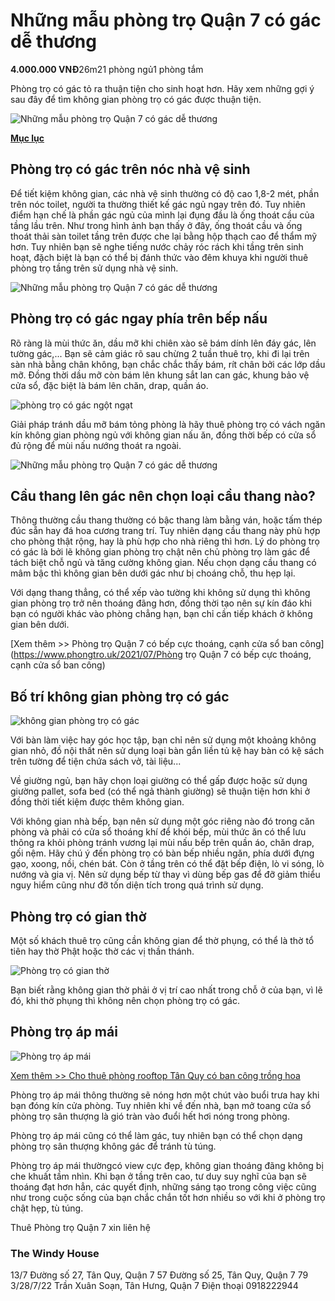 # Những mẫu phòng trọ Quận 7 có gác dễ thương

**4.000.000 VNĐ**26m21 phòng ngủ1 phòng tắm

Phòng trọ có gác tỏ ra thuận tiện cho sinh hoạt hơn. Hãy xem những gợi ý sau đây để tìm không gian phòng trọ có gác được thuận tiện.



![Những mẫu phòng trọ Quận 7 có gác dễ thương](https://1.bp.blogspot.com/-L79xROV83Ro/YPJO7-BtqKI/AAAAAAAAEsA/Jl0URTGHb4kNOxDFg76EwPTqa_cg78lsgCPcBGAsYHg/s16000/20210712_182734.jpg)

[**Mục lục**](javascript:;)

## Phòng trọ có gác trên nóc nhà vệ sinh

Để tiết kiệm không gian, các nhà vệ sinh thường có độ cao 1,8-2 mét, phần trên nóc toilet, người ta thường thiết kế gác ngủ ngay trên đó. Tuy nhiên điểm hạn chế là phần gác ngủ của mình lại đụng đầu là ống thoát cầu của tầng lầu trên. Như trong hình ảnh bạn thấy ở đây, ống thoát cầu và ống thoát thải sàn toilet tầng trên được che lại bằng hộp thạch cao để thẩm mỹ hơn. Tuy nhiên bạn sẽ nghe tiếng nước chảy róc rách khi tầng trên sinh hoạt, đặch biệt là bạn có thể bị đánh thức vào đêm khuya khi người thuê phòng trọ tầng trên sử dụng nhà vệ sinh.



![Những mẫu phòng trọ Quận 7 có gác dễ thương](https://1.bp.blogspot.com/-jKmauKvJMm4/YPJO72clVMI/AAAAAAAAEsA/vbCpUYEB67wR04zDSaHCBbcVsVj489mXACPcBGAsYHg/s16000/gac-de-thuong.jpg)

## Phòng trọ có gác ngay phía trên bếp nấu

Rõ ràng là mùi thức ăn, dầu mỡ khi chiên xào sẽ bám dính lên đáy gác, lên tường gác,... Bạn sẽ cảm giác rõ sau chừng 2 tuần thuê trọ, khi đi lại trên sàn nhà bằng chân không, bạn chắc chắc thấy bám, rít chân bởi các lớp dầu mỡ. Đồng thời dầu mỡ còn bám lên khung sắt lan can gác, khung bảo vệ cửa sổ, đặc biệt là bám lên chăn, drap, quần áo.

![phòng trọ có gác ngột ngạt](https://1.bp.blogspot.com/-nac1aOYT4Hw/YPY1DQ-ZOwI/AAAAAAAAEu0/t5_ejG5dyTUL4QeOGHxq5xsMdQ0UrnWCQCPcBGAsYHg/s16000/phong-tro-tu-tung.jpg)

Giải pháp tránh dầu mỡ bám tỏng phòng là hãy thuê phòng trọ có vách ngăn kín không gian phòng ngủ với không gian nấu ăn, đồng thời bếp có cửa sổ đủ rộng để mùi nấu nướng thoát ra ngoài.



![Những mẫu phòng trọ Quận 7 có gác dễ thương](https://1.bp.blogspot.com/-xTwyDJWgfCs/YPJO7878m3I/AAAAAAAAEsA/7KfoXIe4wv8saHow1qP087PlnbbSipY6wCPcBGAsYHg/s16000/gac-de-thuong-2.jpg)

## Cầu thang lên gác nên chọn loại cầu thang nào?

Thông thường cầu thang thường có bậc thang làm bằng ván, hoặc tấm thép đúc sẵn hay đá hoa cương trang trí. Tuy nhiên dạng cầu thang này phù hợp cho phòng thật rộng, hay là phù hợp cho nhà riêng thì hơn. Lý do phòng trọ có gác là bởi lẽ không gian phòng trọ chật nên chủ phòng trọ làm gác để tách biệt chỗ ngủ và tăng cường không gian. Nếu chọn dạng cầu thang có mâm bậc thì không gian bên dưới gác như bị choáng chỗ, thu hẹp lại.

Với dạng thang thẳng, có thể xếp vào tường khi không sử dụng thì không gian phòng trọ trở nên thoáng đãng hơn, đồng thời tạo nên sự kín đáo khi bạn có người khác vào phòng chẳng hạn, bạn chỉ cần tiếp khách ở không gian bên dưới.

[Xem thêm >> Phòng trọ Quận 7 có bếp cực thoáng, cạnh cửa sổ ban công](https://www.phongtro.uk/2021/07/Phòng trọ Quận 7 có bếp cực thoáng, cạnh cửa sổ ban công)

## Bố trí không gian phòng trọ có gác

![không gian phòng trọ có gác](https://1.bp.blogspot.com/-kWPH1dfswUs/YPUEitGauuI/AAAAAAAAEuE/N8Ny4qn8mEsOEhWs2imZq3LlXIzmEiBngCPcBGAsYHg/s16000/mau-decor-trang-tri-phong-tro-quan-7.jpg)

Với bàn làm việc hay góc học tập, bạn chỉ nên sử dụng một khoảng không gian nhỏ, đồ nội thất nên sử dụng loại bàn gắn liền tủ kệ hay bàn có kệ sách trên tường để tiện chứa sách vở, tài liệu... 

Về giường ngủ, bạn hãy chọn loại giường có thể gấp được hoặc sử dụng giường pallet, sofa bed (có thể ngả thành giường) sẽ thuận tiện hơn khi ở đồng thời tiết kiệm được thêm không gian. 

Với không gian nhà bếp, bạn nên sử dụng một góc riêng nào đó trong căn phòng và phải có cửa sổ thoáng khí để khói bếp, mùi thức ăn có thể lưu thông ra khỏi phòng tránh vương lại mùi nấu bếp trên quần áo, chăn drap, gối nệm. Hãy chú ý đến phòng trọ có bàn bếp nhiều ngăn, phía dưới đựng gạo, xoong, nồi, chén bát. Còn ở tầng trên có thể đặt bếp điện, lò vi sóng, lò nướng và gia vị. Nên sử dụng bếp từ thay vì dùng bếp gas để đỡ giảm thiểu nguy hiểm cũng như đỡ tốn diện tích trong quá trình sử dụng.

## Phòng trọ có gian thờ

Một số khách thuê trọ cũng cần không gian để thờ phụng, có thể là thờ tổ tiên hay thờ Phật hoặc thờ các vị thần thánh.

![Phòng trọ có gian thờ](https://1.bp.blogspot.com/-uOkNgr7ZQs8/YPUFIWNGGUI/AAAAAAAAEuQ/icQyp2TRF7IY_NEvIR0YS9pvK-fnvCHLACPcBGAsYHg/s16000/phong-tro-co-gian-tho.jpg)

Bạn biết rằng không gian thờ phải ở vị trí cao nhất trong chỗ ở của bạn, vì lẽ đó, khi thờ phụng thì không nên chọn phòng trọ có gác.

## Phòng trọ áp mái

![Phòng trọ áp mái](https://1.bp.blogspot.com/-kmylfZZCR2s/YPUFhBEsEMI/AAAAAAAAEuY/Bbb2GQo2E0IbvKKQmatG3hCF-GSgPXOLgCPcBGAsYHg/s16000/mau-decor-trang-tri-phong-tro-ap-mai.jpg)

[Xem thêm >> Cho thuê phòng rooftop Tân Quy có ban công trồng hoa](https://phongtroquan7.vn/cho-thue-phong-rooftop-tan-quy-co-ban-cong-trong-hoa)

Phòng trọ áp mái thông thường sẽ nóng hơn một chút vào buổi trưa hay khi bạn đóng kín cửa phòng. Tuy nhiên khi về đến nhà, bạn mở toang cửa sổ phòng trọ sân thượng là gió tràn vào đuổi hết hơi nóng trong phòng.

Phòng trọ áp mái cũng có thể làm gác, tuy nhiên bạn có thể chọn dạng phòng trọ sân thượng không gác để tránh tù túng.

Phòng trọ áp mái thườngcó view cực đẹp, không gian thoáng đãng không bị che khuất tầm nhìn. Khi bạn ở tầng trên cao, tư duy suy nghĩ của bạn sẽ thoáng đạt hơn hẳn, các quyết định, những sáng tạo trong công việc cũng như trong cuộc sống của bạn chắc chắn tốt hơn nhiều so với khi ở phòng trọ chật hẹp, tù túng.

Thuê Phòng trọ Quận 7 xin liên hệ

### The Windy House

13/7 Đường số 27, Tân Quy, Quận 7
57 Đường số 25, Tân Quy, Quận 7 
79 3/28/7/22 Trần Xuân Soạn, Tân Hưng, Quận 7 
Điện thoại 0918222944
